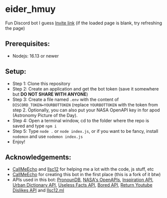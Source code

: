 # eider_hmuy
Fun Discord bot I guess
[Invite link](https://tiny.cc/eider_hmuy) (if the loaded page is blank, try refreshing the page)

## Prerequisites: 
- Nodejs: 16.13 or newer

## Setup: 
- Step 1: Clone this repository
- Step 2: Create an application and get the bot token (save it somewhere but **DO NOT SHARE WITH ANYONE**)
- Step 3: Create a file named `.env` with the content of `DISCORD_TOKEN=YOURBOTTOKEN` (replace `YOURBOTTOKEN` with the token from step 2. Optionally, you can also put your NASA OpenAPI key in for apod (Astronomy Picture of the Day). 
- Step 4: Open a terminal window, cd to the folder where the repo is saved and type `npm i`
- Step 5: Type `node .` or `node index.js`, or if you want to be fancy, install `nodemon` and use `nodemon index.js`
- Enjoy!

## Acknowledgements: 
- [CallMeEcho](https://github.com/CallMeEchoCodes) and [llsc12](https://github.com/llsc12) for helping me a lot with the code, js stuff, etc 
- [CallMeEcho](https://github.com/CallMeEchoCodes) for creating this bot in the first place (this is a fork of it btw)
- APIs used in this bot: [PronounDB](https://pronoundb.org), [NASA's OpenAPIs](https://api.nasa.gov/), [Inspiration API](https://inspiration.goprogram.ai/), [Urban Dictionary API](https://www.urbandictionary.com/), [Useless Facts API](https://uselessfacts.jsph.pl/random.json?language=en), [Bored API](https://www.boredapi.com/api/activity/), [Return Youtube Dislikes API](https://returnyoutubedislike.com) and [llsc12.ml](https://llsc12.ml)